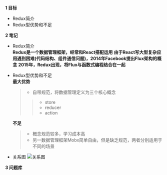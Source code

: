 
**1 目标**
* Redux简介
* Redux型优势和不足

**2 笔记**
* Redux简介  
    **Redux是一个数据管理框架，经常和React搭配运用**
    **由于React写大型复杂应用遇到困难(代码结构、组件通信问题)，2014年Facebook提出Flux架构的概念**
    **2015年，Redux出现，将Flux与函数式编程结合在一起**

* Redux型优势和不足  
    **最大优势**
    > * 自带规范，将数据管理定义为三个核心概念  
    >> * store  
    >> * reducer  
    >> * action  

    **不足**
    > * 概念规范较多，学习成本高  
    > * 另一数据管理框架Mobx简单自由，但是缺乏规范，两者分别适用于不同的场景

* 关系图
    ![关系图]()

**3 问题库**
